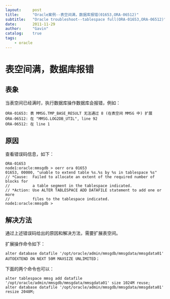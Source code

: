 ```yaml
---
layout:     post
title:      "Oracle案例--表空间满，数据库报错(01653,ORA-06512)"
subtitle:   "Oracle troubleshoot--tablespace full(ORA-01653,ORA-06512)"
date:       2011-11-29
author:     "Gavin"
catalog:    true
tags:
    - oracle
---
```


# 表空间满，数据库报错

## 表象

当表空间已经满时，执行数据库操作数据库会报错，例如：

```
ORA-01653: 表 MMSG.TMP_BASE_RESULT 无法通过 8 (在表空间 MMSG 中) 扩展
ORA-06512: 在 "MMSG.LOG2DB_UTIL", line 92
ORA-06512: 在 line 1
```

## 原因

查看错误码信息，如下：

```
ORA-01653
node1:oracle:mmsgdb > oerr ora 01653
01653, 00000, "unable to extend table %s.%s by %s in tablespace %s"
// *Cause:  Failed to allocate an extent of the required number of blocks for 
//          a table segment in the tablespace indicated.
// *Action: Use ALTER TABLESPACE ADD DATAFILE statement to add one or more
//          files to the tablespace indicated.
node1:oracle:mmsgdb >
```

## 解决方法

通过上述错误码给出的原因和解决方法，需要扩展表空间。

扩展操作命令如下：

```
alter database datafile '/opt/oracle/admin/mmsgdb/mmsgdata/mmsgdata01' AUTOEXTEND ON NEXT 50M MAXSIZE UNLIMITED；
```

下面的两个命令也可以：

```
alter tablespace mmsg add datafile '/opt/oracle/admin/mmsgdb/mmsgdata/mmsgdata01' size 1024M reuse;
alter database datafile '/opt/oracle/admin/mmsgdb/mmsgdata/mmsgdata01' resize 2048M;
```

